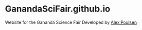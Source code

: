 # GanandaSciFair.github.io

Website for the Gananda Science Fair
Developed by [Alex Poulsen](https://github.com/AlexPoulsen)

